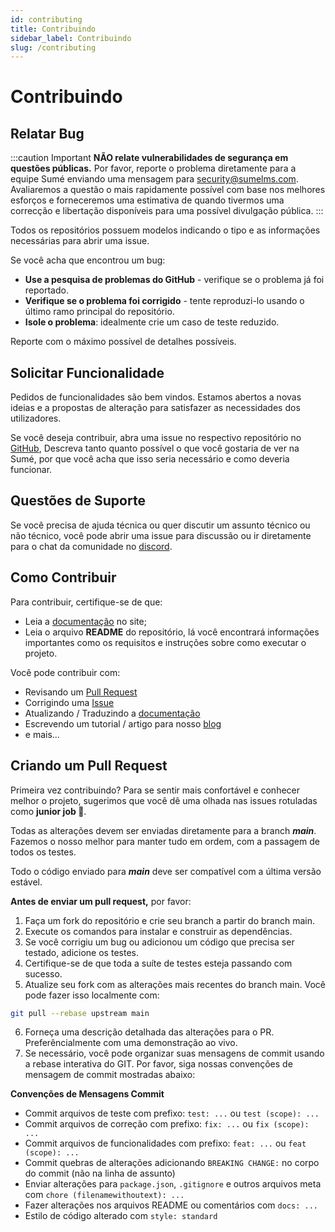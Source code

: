 ```yaml
---
id: contributing
title: Contribuindo
sidebar_label: Contribuindo
slug: /contributing
---
```


# Contribuindo

## Relatar Bug

:::caution Important
**NÃO relate vulnerabilidades de segurança em questões públicas.** Por favor, reporte o problema diretamente para a equipe Sumé enviando uma mensagem para [security@sumelms.com](mailto:security@sumelms.com). Avaliaremos a questão o mais rapidamente possível com base nos melhores esforços e forneceremos uma estimativa de quando tivermos uma correcção e libertação disponíveis para uma possível divulgação pública.
:::

Todos os repositórios possuem modelos indicando o tipo e as informações necessárias para abrir uma issue.

Se você acha que encontrou um bug:

- **Use a pesquisa de problemas do GitHub** - verifique se o problema já foi reportado.
- **Verifique se o problema foi corrigido** - tente reproduzi-lo usando o último ramo principal do repositório.
- **Isole o problema**: idealmente crie um caso de teste reduzido.

Reporte com o máximo possível de detalhes possíveis.

## Solicitar Funcionalidade

Pedidos de funcionalidades são bem vindos. Estamos abertos a novas ideias e a propostas de alteração para satisfazer as necessidades dos utilizadores.

Se você deseja contribuir, abra uma issue no respectivo repositório no [GitHub](https://github.com/sumelms), Descreva tanto quanto possível o que você gostaria de ver na Sumé, por que você acha que isso seria necessário e como deveria funcionar.

## Questões de Suporte

Se você precisa de ajuda técnica ou quer discutir um assunto técnico ou não técnico, você pode abrir uma issue para discussão ou ir diretamente para o chat da comunidade no [discord](https://discord.com/invite/aaJzjBunTZ).

## Como Contribuir

Para contribuir, certifique-se de que:

- Leia a [documentação](https://sumelms.com/docs/) no site;
- Leia o arquivo **README** do repositório, lá você encontrará informações importantes como os requisitos e instruções sobre como executar o projeto.

Você pode contribuir com:

- Revisando um [Pull Request](https://github.com/sumelms)
- Corrigindo uma [Issue](https://github.com/sumelms)
- Atualizando / Traduzindo a [documentação](https://github.com/sumelms/website/tree/main/docs)
- Escrevendo um tutorial / artigo para nosso [blog](https://medium.com/sumelms)
- e mais...

## Criando um Pull Request

Primeira vez contribuindo? Para se sentir mais confortável e conhecer melhor o projeto, sugerimos que você dê uma olhada nas issues rotuladas como **junior job :baby:**.

Todas as alterações devem ser enviadas diretamente para a branch ***main***. Fazemos o nosso melhor para manter tudo em ordem, com a passagem de todos os testes.

Todo o código enviado para ***main*** deve ser compatível com a última versão estável.

**Antes de enviar um pull request,** por favor:

1. Faça um fork do repositório e crie seu branch a partir do branch main.
2. Execute os comandos para instalar e construir as dependências.
3. Se você corrigiu um bug ou adicionou um código que precisa ser testado, adicione os testes.
4. Certifique-se de que toda a suíte de testes esteja passando com sucesso.
5. Atualize seu fork com as alterações mais recentes do branch main. Você pode fazer isso localmente com:

  ```sh
  git pull --rebase upstream main
  ```

6. Forneça uma descrição detalhada das alterações para o PR. Preferêncialmente com uma demonstração ao vivo.
7. Se necessário, você pode organizar suas mensagens de commit usando a rebase interativa do GIT. Por favor, siga nossas convenções de mensagem de commit mostradas abaixo:

  **Convenções de Mensagens Commit**

  - Commit arquivos de teste com prefixo: `test: ...` ou `test (scope): ...`
  - Commit arquivos de correção com prefixo: `fix: ...` ou `fix (scope): ...`
  - Commit arquivos de funcionalidades com prefixo: `feat: ...` ou `feat (scope): ...`
  - Commit quebras de alterações adicionando `BREAKING CHANGE:` no corpo do commit (não na linha de assunto)
  - Enviar alterações para `package.json`, `.gitignore` e outros arquivos meta com `chore (filenamewithoutext): ...`
  - Fazer alterações nos arquivos README ou comentários com `docs: ...`
  - Estilo de código alterado com `style: standard`